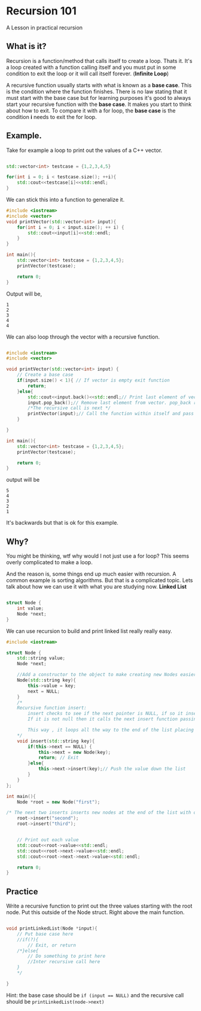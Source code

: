# Recursion 101

A Lesson in practical recursion

## What is it?

Recursion is a function/method that calls itself to create a loop. Thats it. It's a loop created with a function calling itself and you must put in some condition to exit the loop or it will call itself forever. (**Infinite Loop**)

A recursive function usually starts with what is known as a **base case**. This is the condition where the function finishes. There is no law stating that it must start with the base case but for learning purposes it's good to always start your recursive function with the **base case**. It makes you start to think about how to exit. To compare it with a for loop, the **base case** is the condition **i** needs to exit the for loop.

## Example.

Take for example a loop to print out the values of a C++ vector.

```cpp

std::vector<int> testcase = {1,2,3,4,5}

for(int i = 0; i < testcase.size(); ++i){
    std::cout<<testcase[i]<<std::endl;
}
```

We can stick this into a function to generalize it.

```cpp
#include <iostream>
#include <vector>
void printVector(std::vector<int> input){
    for(int i = 0; i < input.size(); ++ i) {
        std::cout<<input[i]<<std::endl;
    }
}

int main(){
    std::vector<int> testcase = {1,2,3,4,5};
    printVector(testcase);

    return 0;
}


```

Output will be,

```
1
2
3
4
4
```

We can also loop through the vector with a recursive function.

```cpp

#include <iostream>
#include <vector>

void printVector(std::vector<int> input) {
    // Create a base case
    if(input.size() < 1){ // If vector is empty exit function
        return;
    }else{
        std::cout<<input.back()<<std::endl;// Print last element of vector
        input.pop_back();// Remove last element from vector. pop_back removes last element of vector
        /*The recursive call is next */
        printVector(input);// Call the function within itself and pass it a vector with one less element
    }

}

int main(){
    std::vector<int> testcase = {1,2,3,4,5};
    printVector(testcase);

    return 0;
}
```

output will be

```
5
4
3
2
1
```

It's backwards but that is ok for this example.

## Why?

You might be thinking, wtf why would I not just use a for loop? This seems overly complicated to make a loop.

And the reason is, some things end up much easier with recursion. A common example is sorting algorithms. But that is a complicated topic. Lets talk about how we can use it with what you are studying now. **Linked List**

```cpp

struct Node {
    int value;
    Node *next;
}

```

We can use recursion to build and print linked list really really easy.


```cpp
#include <iostream>

struct Node {
    std::string value;
    Node *next;

    //Add a constructor to the object to make creating new Nodes easier
    Node(std::string key){
        this->value = key;
        next = NULL;
    }
    /*
    Recursive function insert:
        insert checks to see if the next pointer is NULL, if so it inserts the value into next.
        If it is not null then it calls the next insert function passing the value down the chain.

        This way , it loops all the way to the end of the list placing the value at the end with a new node.
    */
    void insert(std::string key){
        if(this->next == NULL) {
            this->next = new Node(key);
            return; // Exit
        }else{
            this->next->insert(key);// Push the value down the list
        }
    }
};

int main(){
    Node *root = new Node("first");

/* The next two inserts inserts new nodes at the end of the list with our recursive insert function*/
    root->insert("second");
    root->insert("third");


    // Print out each value
    std::cout<<root->value<<std::endl;
    std::cout<<root->next->value<<std::endl;
    std::cout<<root->next->next->value<<std::endl;

    return 0;
}

```

## Practice

Write a recursive function to print out the three values starting with the root node. Put this outside of the Node struct. Right above the main function.

```cpp

void printLinkedList(Node *input){
    // Put base case here
    //if(?){
        // Exit, or return
    /*}else{
        // Do something to print here
        //Inter recursive call here
    }
    */

}
```

Hint: the base case should be `if (input == NULL)` and the recursive call should be `printLinkedList(node->next)`
